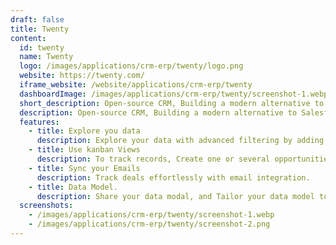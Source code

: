 ```yaml
---
draft: false
title: Twenty
content:
  id: twenty
  name: Twenty
  logo: /images/applications/crm-erp/twenty/logo.png
  website: https://twenty.com/
  iframe_website: /website/applications/crm-erp/twenty
  dashboardImage: /images/applications/crm-erp/twenty/screenshot-1.webp
  short_description: Open-source CRM, Building a modern alternative to Salesforce, powered by the community.
  description: Open-source CRM, Building a modern alternative to Salesforce, powered by the community.
  features:
    - title: Explore you data
      description: Explore your data with advanced filtering by adding, filtering, sorting, editing, and tracking customers
    - title: Use kanban Views
      description: To track records, Create one or several opportunities for each company
    - title: Sync your Emails
      description: Track deals effortlessly with email integration.
    - title: Data Model.
      description: Share your data modal, and Tailor your data model to meet business needs.
  screenshots:
    - /images/applications/crm-erp/twenty/screenshot-1.webp
    - /images/applications/crm-erp/twenty/screenshot-2.png
---
```

